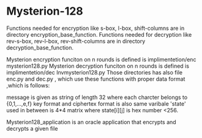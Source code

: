 # Mysterion-128

Functions needed for encryption like s-box, l-box, shift-columns are in directory encryption_base_function.
Functions needed for decryption like rev-s-box, rev-l-box, rev-shift-columns are in directory decryption_base_function.

Mysterion encryption funciton on n rounds is defined is implimentetion/enc mysterion128.py
Mysterion decryption funciton on n rounds is defined is implimentetion/dec Invmysterion128.py
Those directories has also file enc.py and dec.py , which use these functions with proper data format ,which is follows:

message is given as string of length 32 where each charcter belongs to {0,1,...,e,f}
key format and ciphertex format is also same
varibale 'state' used in between is 4*4 matrix where state[i][j] is hex number <256.


Mysterion128_application is an oracle application that encrypts and decrypts a given file
